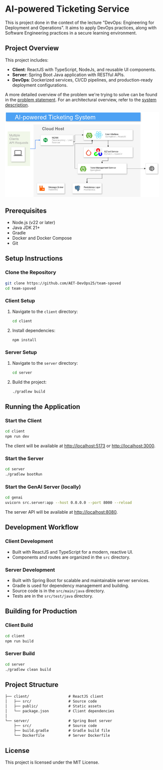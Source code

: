 # AI-powered Ticketing Service
This is project done in the context of the lecture "DevOps: Engineering for Deployment and Operations".
It aims to apply DevOps practices, along with Software Engineering practices in a secure learning environment.

## Project Overview

This project includes:
- **Client**: ReactJS with TypeScript, NodeJs, and reusable UI components.
- **Server**: Spring Boot Java application with RESTful APIs.
- **DevOps**: Dockerized services, CI/CD pipelines, and production-ready deployment configurations.

A more detailed overview of the problem we're trying to solve can be found in the [problem statement](problem_statement.md). For an architectural
overview, refer to the [system description](system_description.md).

![systemdesign](sysdesign.jpg)

## Prerequisites

- Node.js (v22 or later)
- Java JDK 21+
- Gradle
- Docker and Docker Compose
- Git

## Setup Instructions

### Clone the Repository

```bash
git clone https://github.com/AET-DevOps25/team-spoved
cd team-spoved
```

### Client Setup

1. Navigate to the `client` directory:
   ```bash
   cd client
   ```
2. Install dependencies:
   ```bash
   npm install
   ```

### Server Setup

1. Navigate to the `server` directory:
   ```bash
   cd server
   ```
2. Build the project:
   ```bash
   ./gradlew build
   ```

## Running the Application

### Start the Client

```bash
cd client
npm run dev
```
The client will be available at [http://localhost:5173](http://localhost:5173) or [http://localhost:3000](http://localhost:3000).

### Start the Server

```bash
cd server
./gradlew bootRun
```

### Start the GenAI Server (locally)

```bash
cd genai
uvicorn src.server:app --host 0.0.0.0 --port 8000 --reload
```

The server API will be available at [http://localhost:8080](http://localhost:8080).

## Development Workflow

### Client Development

- Built with ReactJS and TypeScript for a modern, reactive UI.
- Components and routes are organized in the `src` directory.

### Server Development

- Built with Spring Boot for scalable and maintainable server services.
- Gradle is used for dependency management and building.
- Source code is in the `src/main/java` directory.
- Tests are in the `src/test/java` directory.

## Building for Production

### Client Build

```bash
cd client
npm run build
```

### Server Build

```bash
cd server
./gradlew clean build
```


## Project Structure

```
├── client/                  # ReactJS client
│   ├── src/                 # Source code
│   ├── public/              # Static assets
│   └── package.json         # Client dependencies
│
└── server/                  # Spring Boot server
    ├── src/                 # Source code
    ├── build.gradle         # Gradle build file
    └── Dockerfile           # Server Dockerfile
```

## License

This project is licensed under the MIT License.